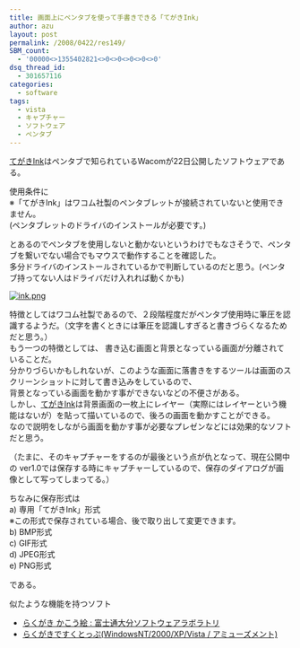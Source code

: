 ```yaml
---
title: 画面上にペンタブを使って手書きできる「てがきInk」
author: azu
layout: post
permalink: /2008/0422/res149/
SBM_count:
  - '00000<>1355402821<>0<>0<>0<>0<>0'
dsq_thread_id:
  - 301657116
categories:
  - software
tags:
  - vista
  - キャプチャー
  - ソフトウェア
  - ペンタブ
---
```

<p><a href="http://tablet.wacom.co.jp/tegakiink/freedl/">てがきInk</a>はペンタブで知られているWacomが22日公開したソフトウェアである。</p>
<p>使用条件に<br />
※「てがきInk」はワコム社製のペンタブレットが接続されていないと使用できません。<br />
(ペンタブレットのドライバのインストールが必要です。)</p>
<p>とあるのでペンタブを使用しないと動かないというわけでもなさそうで、ペンタブを繋いでない場合でもマウスで動作することを確認した。<br />
多分ドライバのインストールされているかで判断しているのだと思う。(ペンタブ持ってない人はドライバだけ入れれば動くかも)</p>
<p><!--more--> <a href="http://efcl.infol/wp-content/uploads/2008/04/ink.png" title="ink.png"><img src="http://efcl.infol/wp-content/uploads/2008/04/ink.thumbnail.png" alt="ink.png" /></a></p>
<p>特徴としてはワコム社製であるので、２段階程度だがペンタブ使用時に筆圧を認識するようだ。（文字を書くときには筆圧を認識しすぎると書きづらくなるためだと思う。）<br />
もう一つの特徴としては、 書き込む画面と背景となっている画面が分離されていることだ。<br />
分かりづらいかもしれないが、このような画面に落書きをするツールは画面のスクリーンショットに対して書き込みをしているので、<br />
背景となっている画面を動かす事ができないなどの不便さがある。<br />
しかし、<a href="http://tablet.wacom.co.jp/tegakiink/freedl/">てがきInk</a>は背景画面の一枚上にレイヤー（実際にはレイヤーという機能はないが）を貼って描いているので、後ろの画面を動かすことができる。<br />
なので説明をしながら画面を動かす事が必要なプレゼンなどには効果的なソフトだと思う。</p>
<p>（たまに、そのキャプチャーをするのが最後という点が仇となって、現在公開中の ver1.0では保存する時にキャプチャーしているので、保存のダイアログが画像として写ってしまってる。）</p>
<p>ちなみに保存形式は<br />
a) 専用「てがきInk」形式<br />
<span class="atten">※この形式で保存されている場合、後で取り出して変更できます。</span><br />
b) BMP形式<br />
c) GIF形式<br />
d) JPEG形式<br />
e) PNG形式</p>
<p>である。</p>
<p>似たような機能を持つソフト</p>
<ul>
<li><a href="http://jp.fujitsu.com/group/osl/services/products/kakoue/rakugaki/">らくがき かこう絵 : 富士通大分ソフトウェアラボラトリ</a></li>
<li><a href="http://www.vector.co.jp/soft/winnt/amuse/se279044.html">らくがきですくとっぷ(WindowsNT/2000/XP/Vista / アミューズメント)</a></li>
</ul>
